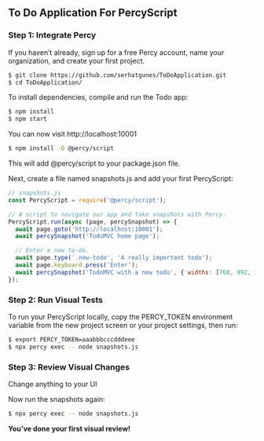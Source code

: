 ## To Do Application For PercyScript

### Step 1: Integrate Percy

If you haven’t already, sign up for a free Percy account, name your organization, and create your first project.
```bash
$ git clone https://github.com/serhatgunes/ToDoApplication.git
$ cd ToDoApplication/
```

To install dependencies, compile and run the Todo app:

```bash
$ npm install
$ npm start
```
You can now visit http://localhost:10001

```bash
$ npm install -D @percy/script
```
This will add @percy/script to your package.json file.

Next, create a file named snapshots.js and add your first PercyScript:
```javascript
// snapshots.js
const PercyScript = require('@percy/script');

// A script to navigate our app and take snapshots with Percy.
PercyScript.run(async (page, percySnapshot) => {
  await page.goto('http://localhost:10001');
  await percySnapshot('TodoMVC home page');

  // Enter a new to-do.
  await page.type('.new-todo', 'A really important todo');
  await page.keyboard.press('Enter');
  await percySnapshot('TodoMVC with a new todo', { widths: [768, 992, 1200] });
});
```

### Step 2: Run Visual Tests

To run your PercyScript locally, copy the PERCY_TOKEN environment variable from the new project screen or your project settings, then run:

```bash
$ export PERCY_TOKEN=aaabbbcccdddeee
$ npx percy exec -- node snapshots.js
```

### Step 3: Review Visual Changes

Change anything to your UI

Now run the snapshots again:

```bash
$ npx percy exec -- node snapshots.js
```

**You’ve done your first visual review!**
